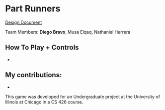 # Part Runners

[Design Document]()

Team Members: **Diego Bravo**, Musa Elqaq, Nathaniel Herrera

## How To Play + Controls
- 

## My contributions:
- 

This game was developed for an Undergraduate project at the University of Illinois at Chicago in a CS 426 course.

